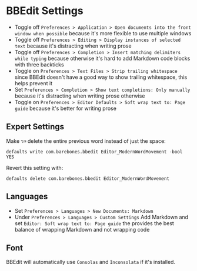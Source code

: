 # BBEdit Settings

- Toggle off `Preferences > Application > Open documents into the front window when possible` because it's more flexible to use multiple windows
- Toggle off `Preferences > Editing > Display instances of selected text` because it's distracting when writing prose
- Toggle off `Preferences > Completion > Insert matching delimiters while typing` because otherwise it's hard to add Markdown code blocks with three backticks
- Toggle on `Preferences > Text Files > Strip trailing whitespace` since BBEdit doesn't have a good way to show trailing whitespace, this helps prevent it
- Set `Preferences > Completion > Show text completions: Only manually` because it's distracting when writing prose otherwise
- Toggle on `Preferences > Editor Defaults > Soft wrap text to: Page guide` because it's better for writing prose

## Expert Settings

Make `⌥⌫` delete the entire previous word instead of just the space:

```
defaults write com.barebones.bbedit Editor_ModernWordMovement -bool YES
```

Revert this setting with:

```
defaults delete com.barebones.bbedit Editor_ModernWordMovement
```

## Languages

- Set `Preferences > Languages > New Documents: Markdown`
- Under `Preferences > Languages > Custom Settings` Add Markdown and set `Editor: Soft wrap text to: Page guide` the provides the best balance of wrapping Markdown and not wrapping code

## Font

BBEdit will automatically use `Consolas` and `Inconsolata` if it's installed.
